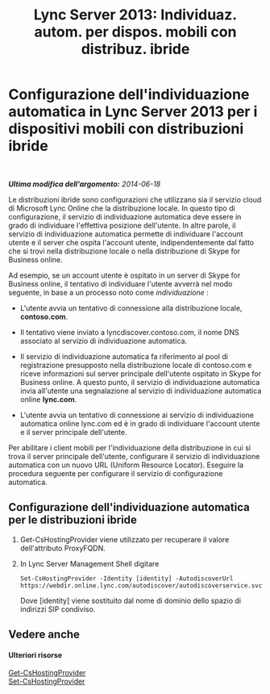﻿---
title: "Lync Server 2013: Individuaz. autom. per dispos. mobili con distribuz. ibride"
TOCTitle: Configurazione dell'individuazione automatica per i dispositivi mobili con distribuzioni ibride
ms:assetid: f838af79-d8b4-4122-b81c-7889573d143e
ms:mtpsurl: https://technet.microsoft.com/it-it/library/JJ215885(v=OCS.15)
ms:contentKeyID: 49302529
ms.date: 08/24/2015
mtps_version: v=OCS.15
ms.translationtype: HT
---

# Configurazione dell'individuazione automatica in Lync Server 2013 per i dispositivi mobili con distribuzioni ibride

 

_**Ultima modifica dell'argomento:** 2014-06-18_

Le distribuzioni ibride sono configurazioni che utilizzano sia il servizio cloud di Microsoft Lync Online che la distribuzione locale. In questo tipo di configurazione, il servizio di individuazione automatica deve essere in grado di individuare l'effettiva posizione dell'utente. In altre parole, il servizio di individuazione automatica permette di individuare l'account utente e il server che ospita l'account utente, indipendentemente dal fatto che si trovi nella distribuzione locale o nella distribuzione di Skype for Business online.

Ad esempio, se un account utente è ospitato in un server di Skype for Business online, il tentativo di individuare l'utente avverrà nel modo seguente, in base a un processo noto come *individuazione* :

  - L'utente avvia un tentativo di connessione alla distribuzione locale, **contoso.com**.

  - Il tentativo viene inviato a lyncdiscover.contoso.com, il nome DNS associato al servizio di individuazione automatica.

  - Il servizio di individuazione automatica fa riferimento al pool di registrazione presupposto nella distribuzione locale di contoso.com e riceve informazioni sul server principale dell'utente ospitato in Skype for Business online. A questo punto, il servizio di individuazione automatica invia all'utente una segnalazione al servizio di individuazione automatica online **lync.com**.

  - L'utente avvia un tentativo di connessione ai servizio di individuazione automatica online lync.com ed è in grado di individuare l'account utente e il server principale dell'utente.

Per abilitare i client mobili per l'individuazione della distribuzione in cui si trova il server principale dell'utente, configurare il servizio di individuazione automatica con un nuovo URL (Uniform Resource Locator). Eseguire la procedura seguente per configurare il servizio di configurazione automatica.

## Configurazione dell'individuazione automatica per le distribuzioni ibride

1.  Get-CsHostingProvider viene utilizzato per recuperare il valore dell'attributo ProxyFQDN.

2.  In Lync Server Management Shell digitare
    
        Set-CsHostingProvider -Identity [identity] -AutodiscoverUrl https://webdir.online.lync.com/autodiscover/autodiscoverservice.svc/root
    
    Dove \[identity\] viene sostituito dal nome di dominio dello spazio di indirizzi SIP condiviso.

## Vedere anche

#### Ulteriori risorse

[Get-CsHostingProvider](https://docs.microsoft.com/en-us/powershell/module/skype/Get-CsHostingProvider)  
[Set-CsHostingProvider](https://docs.microsoft.com/en-us/powershell/module/skype/Set-CsHostingProvider)

